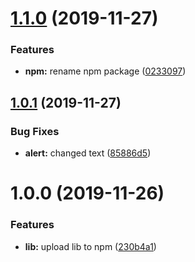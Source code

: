 # [1.1.0](https://github.com/Tinnitus95/simple-alert-lib-tutorial/compare/v1.0.1...v1.1.0) (2019-11-27)


### Features

* **npm:** rename npm package ([0233097](https://github.com/Tinnitus95/simple-alert-lib-tutorial/commit/0233097352a2e8fba40493cc30a467c3ff4ffefb))

## [1.0.1](https://github.com/Tinnitus95/simple-alert-lib-tutorial/compare/v1.0.0...v1.0.1) (2019-11-27)


### Bug Fixes

* **alert:** changed text ([85886d5](https://github.com/Tinnitus95/simple-alert-lib-tutorial/commit/85886d564dc7735be62b282e82a996c0f9ee9add))

# 1.0.0 (2019-11-26)


### Features

* **lib:** upload lib to npm ([230b4a1](https://github.com/Tinnitus95/simple-alert-lib-tutorial/commit/230b4a1a63e4fd2bb8b3a885ea28d4a91f5bad37))
